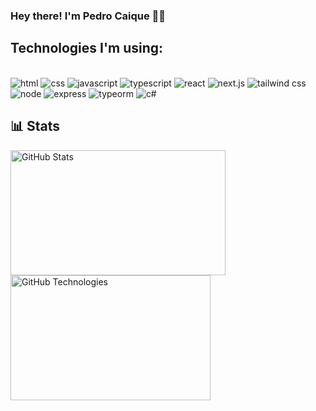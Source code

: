 ### Hey there! I'm Pedro Caique ✌🏼

## Technologies I'm using:

<div style="display: block"><br>
    <img alt="html" src="https://img.shields.io/badge/HTML5-E34F26?style=for-the-badge&logo=html5&logoColor=white">
    <img alt="css" src="https://img.shields.io/badge/CSS3-1572B6?style=for-the-badge&logo=css3&logoColor=white">
    <img alt="javascript" src="https://img.shields.io/badge/JavaScript-323330?style=for-the-badge&logo=javascript&logoColor=F7DF1E">
    <img alt="typescript" src="https://img.shields.io/badge/TypeScript-007ACC?style=for-the-badge&logo=typescript&logoColor=white">
    <img alt="react" src="https://img.shields.io/badge/React-20232A?style=for-the-badge&logo=react&logoColor=61DAFB">
    <img alt="next.js" src="https://img.shields.io/badge/Next.js-000000.svg?style=for-the-badge&logo=nextdotjs&logoColor=white">
    <img alt="tailwind css" src="https://img.shields.io/badge/Tailwind%20CSS-06B6D4.svg?style=for-the-badge&logo=Tailwind-CSS&logoColor=white">
    <img alt="node" src="https://img.shields.io/badge/Node.js-43853D?style=for-the-badge&logo=node.js&logoColor=white">
    <img alt="express" src="https://img.shields.io/badge/Express-000000.svg?style=for-the-badge&logo=Express&logoColor=white">
    <img alt="typeorm" src="https://img.shields.io/badge/TypeORM-FE0803.svg?style=for-the-badge&logo=TypeORM&logoColor=white">
    <img alt="c#" src="https://img.shields.io/badge/C%23-239120?style=for-the-badge&logo=c-sharp&logoColor=white">
</div>

## 📊 Stats

<p>
  <img
    align="left"
    alt="GitHub Stats"
    width="344"
    height="200"
    src="https://github-readme-stats.vercel.app/api?username=pcaiquefelix&theme=dark&hide_border=false&include_all_commits=true"
    alt="Github Stats"
  />

  <img 
    align="left" 
    alt="GitHub Technologies"
    width="320" 
    height="200" 
    src="https://github-readme-stats.vercel.app/api/top-langs/?username=pcaiquefelix&theme=dark&layout=compact&custom_title=Technologies&langs_count=9" 
  />
</p>
